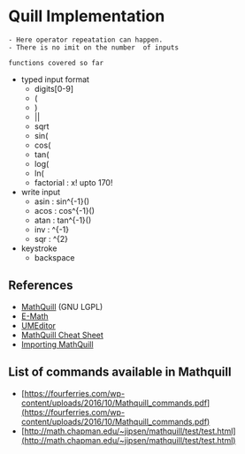Quill Implementation
==============

```
- Here operator repeatation can happen.
- There is no imit on the number  of inputs
```
```
functions covered so far
```
- typed input format
	- digits[0-9]
    - (
    - ) 
    - ||
	- sqrt 
	- sin(
    - cos(
    - tan(
	- log(
    - ln(
    - factorial :  x! upto  170!
- write input
    - asin : sin^{-1}()
    - acos : cos^{-1}()
    - atan : tan^{-1}()
    - inv  : ^{-1}
    - sqr  : ^{2}
- keystroke
    - backspace

References
--------

* [MathQuill](http://mathquill.com/) (GNU LGPL)
* [E-Math](https://github.com/e-math/calculator)
* [UMEditor](https://github.com/wensheng/umeditor-mathquill)
* [MathQuill Cheat Sheet](https://www.udacity.com/wiki/ma006/mathquill)
* [Importing MathQuill](https://github.com/luxp/mathquill-webpack/blob/master/index.js)


List of commands available in Mathquill
---------------------------------------
* [https://fourferries.com/wp-content/uploads/2016/10/Mathquill_commands.pdf](https://fourferries.com/wp-content/uploads/2016/10/Mathquill_commands.pdf)
* [http://math.chapman.edu/~jipsen/mathquill/test/test.html](http://math.chapman.edu/~jipsen/mathquill/test/test.html)
